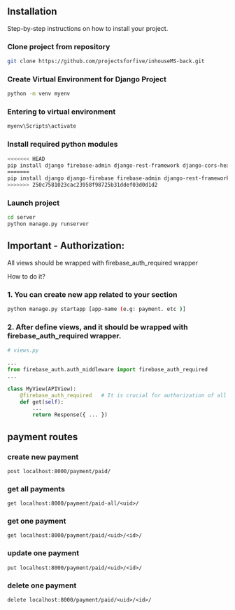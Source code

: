 ## Installation
Step-by-step instructions on how to install your project.

### Clone project from repository
```bash
git clone https://github.com/projectsforfive/inhouseMS-back.git
```

### Create Virtual Environment for Django Project
```bash
python -m venv myenv
```

### Entering to virtual environment
```bash
myenv\Scripts\activate
```

### Install required python modules
```bash
<<<<<<< HEAD
pip install django firebase-admin django-rest-framework django-cors-headers
=======
pip install django django-firebase firebase-admin django-rest-framework django-cors-headers
>>>>>>> 250c7581023cac23958f98725b31ddef03d0d1d2
```

### Launch project
```bash
cd server
python manage.py runserver
```
## Important - Authorization:
All views should be wrapped with firebase_auth_required wrapper

How to do it?

### 1. You can create new app related to your section

```bash
python manage.py startapp [app-name (e.g: payment. etc )]
```

### 2. After define views, and it should be wrapped with firebase_auth_required wrapper.
```python
# views.py

...
from firebase_auth.auth_middleware import firebase_auth_required
...

class MyView(APIView):
    @firebase_auth_required   # It is crucial for authorization of all request.
    def get(self):
        ...
        return Response({ ... })
```

## payment routes

### create new payment
```text
post localhost:8000/payment/paid/ 
```

### get all payments
```text
get localhost:8000/payment/paid-all/<uid>/
```

### get one payment
```text
get localhost:8000/payment/paid/<uid>/<id>/
```

### update one payment
```text
put localhost:8000/payment/paid/<uid>/<id>/
```

### delete one payment
```text
delete localhost:8000/payment/paid/<uid>/<id>/
```